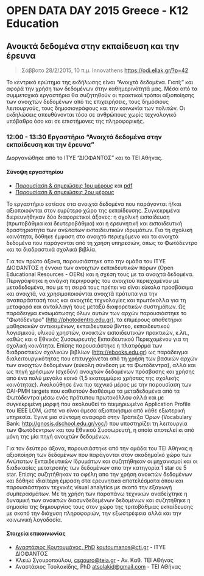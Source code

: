 OPEN DATA DAY 2015 Greece - K12 Education
=========================================

## Ανοικτά δεδομένα στην εκπαίδευση και την έρευνα

> Σάββατο 28/2/2015, 10 π.μ. Innovathens
> https://odi.ellak.gr/?p=42 


Το κεντρικό ερώτημα της εκδήλωσης είναι “Ανοιχτά δεδομένα. Γιατί;” και αφορά την χρήση των δεδομένων στην καθημερινότητά μας. Μέσα από τα συμμετοχικά εργαστήρια θα συζητηθούν οι πρακτικοί τρόποι αξιοποίησης των ανοιχτών δεδομένων από τις επιχειρήσεις, τους δημόσιους λειτουργούς, τους δημοσιογράφους και την κοινωνία των πολιτών. 
Οι εκδηλώσεις απευθύνονται τόσο σε ανθρώπους χωρίς τεχνολογικό υπόβαθρο όσο και σε επιστήμονες της πληροφορικής.

### 12:00 - 13:30    Εργαστήριο “Ανοιχτά δεδομένα στην εκπαίδευση και την έρευνα”

Διοργανώθηκε από το ΙΤΥΕ “ΔΙΟΦΑΝΤΟΣ” και το ΤΕΙ Αθήνας.


#### Σύνοψη εργαστηρίου

* [Παρουσίαση & σημειώσεις 1ου μέρους](http://tafkey.github.io/odd15gr_edu-k12/ODD15gr_EDU-K12.html) και [pdf](/home/tkout/TK4/tkout/dev/odd15gr/odd15gr_edu-k12/ODD15gr_EDU-K12.pdf)
* [Παρουσίαση & σημειώσεις 2ου μέρους](./theodi_tei.pdf)

Το εργαστήριο εστίασε στα ανοιχτά δεδομένα που παράγονται ή/και αξιοποιούνται στον ευρύτερο χώρο της εκπαίδευσης. Συγκεκριμένα διερευνήθηκαν δύο διαφορετικοί άξονες: η σχολική εκπαίδευση (πρωτοβάθμια και δευτεροβάθμια) και η ερευνητική και εκπαιδευτική δραστηριότητα των ανώτατων εκπαιδευτικών ιδρυμάτων. Για τη σχολική κοινότητα, δόθηκε έμφαση στο ανοιχτό περιεχόμενο και τα ανοιχτά δεδομένα που παράγονται από τη χρήση υπηρεσιών, όπως το Φωτόδεντρο και τα διαδραστικά σχολικά βιβλία.  

Για τον πρώτο άξονα, παρουσιάστηκε απο την ομάδα του ΙΤΥΕ ΔΙΟΦΑΝΤΟΣ η έννοια των ανοιχτών εκπαιδευτικών πόρων (Open Educational Resources - OERs) και η σχέση τους με τα ανοιχτά δεδομένα. Περιγράφτηκε η ανάγκη περιγραφής του ανοιχτού περιεχομένου με μεταδεδομένα, που με τη σειρά τους πρέπει να είναι εύκολα προσβάσιμα και ανοιχτά, να χρησιμοποιούνται ανοιχτά πρότυπα για την αναπαράστασή τους και ανοιχτές τεχνολογίες και πρωτόκολλα για τη μεταφορά και ανταλλαγή τους μεταξύ διαφορετικών συστημάτων. Ως παράδειγμα ενσωμάτωσης όλων αυτών των αρχών παρουσιάστηκε το "Φωτόδεντρο" (http://photodentro.edu.gr), τα επιμέρους αποθετήρια μαθησιακών αντικειμένων, εκπαιδευτικού βίντεο, εκπαιδευτικού λογισμικού, υλικού χρηστών, ανοικτών εκπαιδευτικών πρακτικών, κ.λπ., καθώς και ο Εθνικός Συσσωρευτής Εκπαιδευτικού Περιεχομένου για τη σχολική κοινότητα. Επίσης παρουσιάστηκε η πλατφόρμα των διαδραστικών σχολικών βιβλίων (http://ebooks.edu.gr) ως παράδειγμα διαλειτουργικότητας που επιτυγχάνεται από τη χρήση των βασικών αρχών των ανοιχτών δεδομένων (εύκολη σύνδεση με τα Φωτόδεντρα), αλλά και ως πηγή χρήσιμων (σχεδόν) ανοιχτών δεδομένων πρόσβασης και χρήσης από ένα πολύ μεγάλο κοινό (1,5 εκατομμύριο χρήστες της σχολικής κοινότητας). Ακολούθησε ένα πιο τεχνικό μέρος με την παρουσίαση των OAI-PMH targets που καθιστούν διαθέσιμα τα μεταδεδομένα από τα Φωτόδεντρα μέσω ενός πρότυπου πρωτοκόλλου αλλά και με συγκεκριμένη μορφή που ακολουθεί το τεκμηριωμένο Application Profile του IEEE LOM, ώστε να είναι άμεσα αξιοποιήσιμα από κάθε εξωτερική υπηρεσία. Έγινε μια σύντομη αναφορά στην Τράπεζα Όρων (Vocabulary Bank: http://gnosis.dschool.edu.gr/voc/) που υποστηρίζει τη λειτουργία των Φωτόδεντρων και του Εθνικού Συσσωρευτή, η οποία αποτελεί κι από μόνη της μία πηγή ανοιχτών δεδομένων. 

Για τον δεύτερο άξονα, παρουσιάστηκε από την ομάδα του ΤΕΙ Αθήνας η αξιοποίηση των δεδομένων που παράγονται στον ακαδημαϊκό χώρο των Ανώτατων Εκπαιδευτικών Ιδρυμάτων και συζητήθηκαν οι μηχανισμοί και οι διαδικασίες μετατροπής των δεδομένων απο την κατηγορία 1 star σε 5 star. Επίσης συζητήθηκαν τα οφέλη απο την χρήση ανοικτών δεδομένων και δόθηκε ιδιαίτερη έμφαση στα ερευνητικά αποτελέσματα όπου και παρουσιάστηκαν τεχνικές visual analytics με σκοπό την εξαγωγή συμπερασμάτων. Με τη χρήση των παραπάνω τεχνικών αναδείχτηκε η δυναμική των ανοικτών διασυνδεδεμένων δεδομένων και συζητήθηκε η σημασία της δημιουργίας τους στον χώρο της τριτοβάθμιας εκπαίδευσης με σκοπό την διάχυση πληροφοριών, την εξωστρέφεια αλλά και την κοινωνική λογοδοσία. 

#### Στοιχεία επικοινωνίας

* [Αναστάσιος Κουτουμάνος, PhD](http://tafkey.eu) <koutoumanos@cti.gr> - ITYE ΔΙΟΦΑΝΤΟΣ
* Κλειώ Σγουροπούλου, <csgouro@teia.gr> - Αν. Καθ. ΤΕΙ ΑΘήνας
* Αναστάσιος Τσολακίδης, PhD <atsolakid@gmail.com> - ΤΕΙ ΑΘήνας
